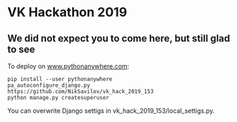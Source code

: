 # VK Hackathon 2019
## We did not expect you to come here, but still glad to see

To deploy on www.pythonanywhere.com:

```
pip install --user pythonanywhere
pa_autoconfigure_django.py https://github.com/NikSavilov/vk_hack_2019_153
python manage.py createsuperuser
```

You can overwrite Django settigs in vk_hack_2019_153/local_settigs.py.
